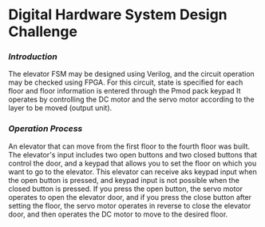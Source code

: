 # Digital Hardware System Design Challenge

### *Introduction*

The elevator FSM may be designed using Verilog, and the circuit operation may be checked using FPGA. 
For this circuit, state is specified for each floor and floor information is entered through the Pmod pack keypad
It operates by controlling the DC motor and the servo motor according to the layer to be moved (output unit).

### *Operation Process*

An elevator that can move from the first floor to the fourth floor was built.
The elevator's input includes two open buttons and two closed buttons that control the door, and a keypad that allows you to set the floor on which you want to go to the elevator.
This elevator can receive aks keypad input when the open button is pressed, and keypad input is not possible when the closed button is pressed.
If you press the open button, the servo motor operates to open the elevator door, and if you press the close button after setting the floor, the servo motor operates in reverse to close the elevator door, and then operates the DC motor to move to the desired floor.


